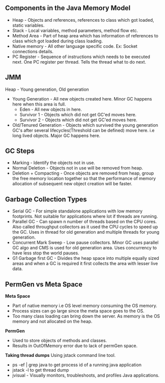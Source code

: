 ## Components in the Java Memory Model
* Heap - Objects and references, references to class which got loaded, static variables.
* Stack - Local variables, method parameters, method flow etc.
* Method Area - Part of heap area which has information of references to class which got loaded during class loading.
* Native memory - All other language specific code. Ex: Socket connections details.
* PC Register - Sequence of instructions which needs to be executed next. One PC register per thread. Tells the thread what to do next.

## JMM
Heap - Young generation, Old generation
* Young Generation - All new objects created here. Minor GC happens here when this area is full.
    * Eden - All new objects in here. 
    * Survivor 1 - Objects which did not get GC'ed moves here. 
    * Survivor 2 - Objects which did not get GC'ed moves here.
* Old/Tenured Generation - Objects which survived the young generation GC's after several lifecycles(Threshold can be defined) move here. i.e long lived objects. Major GC happens here. 

## GC Steps
* Marking - Identify the objects not in use.
* Normal Deletion - Objects not in use will be removed from heap.
* Deletion + Compacting - Once objects are removed from heap, group the free memory location together so that the performance of memory allocation of subsequent new object creation will be faster.

## Garbage Collection Types
* Serial GC - For simple standalone applications with low memory footprints. Not suitable for applications where lot if threads are running.
* Parallel GC - Can spawn n number of threads based on the CPU cores. Also called throughput collectors as it used the CPU cycles to speed up the GC. Uses in thread for old generation and multiple threads for young generation.
* Concurrent Mark Sweep - Low pause collectors. Minor GC uses parallel GC algo and CMS is used for old generation area. Uses concurrency to have less stop the world pauses.
* G1 Garbage first GC - Divides the heap space into multiple equally sized areas and when a GC is required it first collects the area with lesser live data.

## PermGen vs Meta Space
**Meta Space**
* Part of native memory i.e OS level memory consuming the OS memory.
* Process sizes can go large since the meta space goes to the OS.
* Too many class loading can bring down the server. As memory is the OS memory and not allocated on the heap.

**PermGen**
* Used to store objects of methods and classes.
* Results in OutOfMemory error due to lack of permGen space.

**Taking thread dumps**
Using jstack command line tool.

* ps -ef | grep java to get process id of a running java application
* jstack -l <pid> to get thread dump
* jvisual - Visually monitors, troubleshoots, and profiles Java applications.

